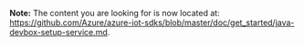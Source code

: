 **Note:** The content you are looking for is now located at: <https://github.com/Azure/azure-iot-sdks/blob/master/doc/get_started/java-devbox-setup-service.md>.